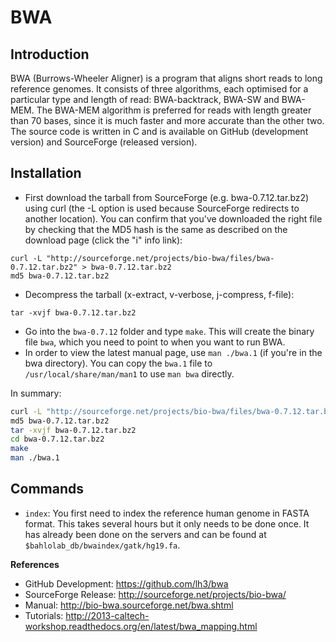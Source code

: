 BWA
===

## Introduction
BWA (Burrows-Wheeler Aligner) is a program that aligns short reads
to long reference genomes. It consists of three algorithms, each
optimised for a particular type and length of read: BWA-backtrack, BWA-SW
and BWA-MEM. The BWA-MEM algorithm is preferred for reads with length greater
than 70 bases, since it is much faster and more accurate than the other two.
The source code is written in C and is available on GitHub (development
version) and SourceForge (released version).

## Installation
* First download the tarball from SourceForge (e.g. bwa-0.7.12.tar.bz2) using
curl (the -L option is used because SourceForge redirects to another location).
You can confirm that you've downloaded the right file by checking that
the MD5 hash is the same as described on the download page (click the "i" info
link):

```
curl -L "http://sourceforge.net/projects/bio-bwa/files/bwa-0.7.12.tar.bz2" > bwa-0.7.12.tar.bz2
md5 bwa-0.7.12.tar.bz2
```

* Decompress the tarball (x-extract, v-verbose, j-compress, f-file):

```
tar -xvjf bwa-0.7.12.tar.bz2
```

* Go into the `bwa-0.7.12` folder and type `make`. This will create the binary
file `bwa`, which you need to point to when you want to run BWA.
* In order to view the latest manual page, use `man ./bwa.1` (if you're in the
bwa directory). You can copy the `bwa.1` file to `/usr/local/share/man/man1` to
use `man bwa` directly.

In summary:

```bash
curl -L "http://sourceforge.net/projects/bio-bwa/files/bwa-0.7.12.tar.bz2" > bwa-0.7.12.tar.bz2
md5 bwa-0.7.12.tar.bz2
tar -xvjf bwa-0.7.12.tar.bz2
cd bwa-0.7.12.tar.bz2
make
man ./bwa.1
```

## Commands
* `index`: You first need to index the reference human genome in FASTA format.
This takes several hours but it only needs to be done once. It has already been
done on the servers and can be found at `$bahlolab_db/bwaindex/gatk/hg19.fa`.

**References**

* GitHub Development: <https://github.com/lh3/bwa>
* SourceForge Release: <http://sourceforge.net/projects/bio-bwa/>
* Manual: <http://bio-bwa.sourceforge.net/bwa.shtml>
* Tutorials: <http://2013-caltech-workshop.readthedocs.org/en/latest/bwa_mapping.html>
